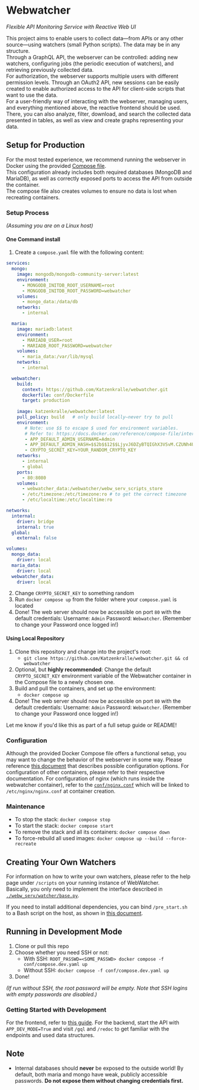 # Webwatcher  
_Flexible API Monitoring Service with Reactive Web UI_

This project aims to enable users to collect data—from APIs or any other source—using watchers (small Python scripts). The data may be in any structure.  
Through a GraphQL API, the webserver can be controlled: adding new watchers, configuring jobs (the periodic execution of watchers), and retrieving previously collected data.  
For authorization, the webserver supports multiple users with different permission levels. Through an OAuth2 API, new sessions can be easily created to enable authorized access to the API for client-side scripts that want to use the data.  
For a user-friendly way of interacting with the webserver, managing users, and everything mentioned above, the reactive frontend should be used.  
There, you can also analyze, filter, download, and search the collected data presented in tables, as well as view and create graphs representing your data.

## Setup for Production  
For the most tested experience, we recommend running the webserver in Docker using the provided [Compose file](./compose.yaml).  
This configuration already includes both required databases (MongoDB and MariaDB), as well as correctly exposed ports to access the API from outside the container.  
The compose file also creates volumes to ensure no data is lost when recreating containers.

### Setup Process  
_(Assuming you are on a Linux host)_  
#### One Command install
1. Create a `compose.yaml` file with the following content:
```yaml
services:
  mongo:
    image: mongodb/mongodb-community-server:latest
    environment:
      - MONGODB_INITDB_ROOT_USERNAME=root
      - MONGODB_INITDB_ROOT_PASSWORD=webwatcher
    volumes:
      - mongo_data:/data/db
    networks:
      - internal

  maria:
    image: mariadb:latest
    environment:
      - MARIADB_USER=root
      - MARIADB_ROOT_PASSWORD=webwatcher
    volumes:
      - maria_data:/var/lib/mysql
    networks:
      - internal

  webwatcher:
    build:
      context: https://github.com/Katzenkralle/webwatcher.git
      dockerfile: conf/Dockerfile
      target: production
      
    image: katzenkralle/webwatcher:latest 
    pull_policy: build   # only build locally—never try to pull
    environment:
       # Note: use $$ to escape $ used for environment variables.
       # Refer to: https://docs.docker.com/reference/compose-file/interpolation/
       - APP_DEFAULT_ADMIN_USERNAME=Admin
       - APP_DEFAULT_ADMIN_HASH=$$2b$$12$$LjyvJ6DZyBTQIGhX3VSvM.CZUNh4U24IGuLB.L5Rm8crZNVqeylDa
       - CRYPTO_SECRET_KEY=YOUR_RANDOM_CRYPTO_KEY
    networks:
      - internal
      - global
    ports:
      - 80:8080
    volumes:
      - webwatcher_data:/webwatcher/webw_serv_scripts_store
      - /etc/timezone:/etc/timezone:ro # to get the correct timezone
      - /etc/localtime:/etc/localtime:ro

networks:
  internal:
    driver: bridge
    internal: true
  global:
    external: false

volumes:
  mongo_data:
    driver: local
  maria_data:
    driver: local
  webwatcher_data:
    driver: local

```
2. Change `CRYPTO_SECRET_KEY` to something random
3. Run `docker compose up` from the folder where your `compose.yaml` is located
4. Done! The web server should now be accessible on port `80` with the default credentials:
   Username: `Admin`
   Password: `Webwatcher`.
   (Remember to change your Password once logged in!)

#### Using Local Repository
1. Clone this repository and change into the project's root:
   - `git clone https://github.com/Katzenkralle/webwatcher.git && cd webwatcher`
2. Optional, but **highly recommended**: Change the default `CRYPTO_SECRET_KEY` environment variable of the Webwatcher container in the Compose file to a newly chosen one.
3. Build and pull the containers, and set up the environment:
   - `docker compose up`
4. Done! The web server should now be accessible on port `80` with the default credentials:
   Username: `Admin`
   Password: `Webwatcher`.
   (Remember to change your Password once logged in!)

Let me know if you'd like this as part of a full setup guide or README!

### Configuration  
Although the provided Docker Compose file offers a functional setup, you may want to change the behavior of the webserver in some way. Please reference [this document](./docs/backend_conf.md) that describes possible configuration options.
For configuration of other containers, please refer to their respective documentation.
For configuration of nginx (which runs inside the webwatcher container), refer to the [`conf/nginx.conf`](conf/nginx.conf) which will be linked to `/etc/nginx/nginx.conf` at container creation. 

### Maintenance  
- To stop the stack: `docker compose stop`  
- To start the stack: `docker compose start`  
- To remove the stack and all its containers: `docker compose down`  
- To force-rebuild all used images: `docker compose up --build --force-recreate`

## Creating Your Own Watchers

For information on how to write your own watchers, please refer to the help page under `/scripts` on your running instance of WebWatcher.  
Basically, you only need to implement the interface described in [`./webw_serv/watcher/base.py`](./webw_serv/watcher/base.py).

If you need to install additional dependencies, you can bind `/pre_start.sh` to a Bash script on the host, as shown in [this document](./docs/backend_conf.md).

## Running in Development Mode  
1. Clone or pull this repo  
2. Choose whether you need SSH or not:
   - With SSH: `ROOT_PASSWD=<SOME_PASSWD> docker compose -f conf/compose.dev.yaml up`
   - Without SSH: `docker compose -f conf/compose.dev.yaml up`
3. Done!


_(If run without SSH, the root password will be empty. Note that SSH logins with empty passwords are disabled.)_

### Getting Started with Development  
For the frontend, refer to [this guide](./docs/frontend_dev_README.md).
For the backend, start the API with `APP_DEV_MODE=True` and visit `/gql` and `/redoc` to get familiar with the endpoints and used data structures.  

## Note  
- Internal databases should **never** be exposed to the outside world! By default, both maria and mongo have weak, publicly accessible passwords. **Do not expose them without changing credentials first.**  
